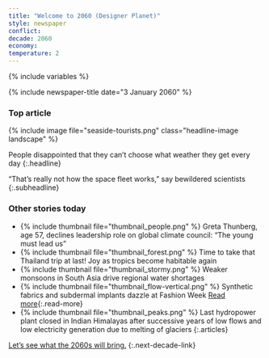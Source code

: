 ```yaml
---
title: "Welcome to 2060 (Designer Planet)"
style: newspaper
conflict: 
decade: 2060
economy: 
temperature: 2
---
```


{% include variables %}

{% include newspaper-title date="3 January 2060" %}

### Top article

{% include image file="seaside-tourists.png" class="headline-image landscape" %}

People disappointed that they can’t choose what weather they get every day
{:.headline}

“That’s really not how the space fleet works,” say bewildered scientists
{:.subheadline}

### Other stories today

- {% include thumbnail file="thumbnail_people.png" %} Greta Thunberg, age 57, declines leadership role on global climate council: “The young must lead us”
- {% include thumbnail file="thumbnail_forest.png" %} Time to take that Thailand trip at last! Joy as tropics become habitable again
- {% include thumbnail file="thumbnail_stormy.png" %} Weaker monsoons in South Asia drive regional water shortages
- {% include thumbnail file="thumbnail_flow-vertical.png" %} Synthetic fabrics and subdermal implants dazzle at Fashion Week [Read more](story_fashion-week.html){:.read-more}
- {% include thumbnail file="thumbnail_peaks.png" %} Last hydropower plant closed in Indian Himalayas after successive years of low flows and low electricity generation due to melting of glaciers
{:.articles}

[Let’s see what the 2060s will bring.](chapter_hackers-attack-space-fleet.html)
{:.next-decade-link}
